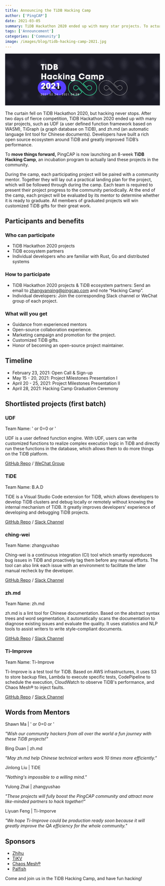 ```yaml
---
title: Announcing the TiDB Hacking Camp
author: ['PingCAP']
date: 2021-03-05
summary: TiDB Hackathon 2020 ended up with many star projects. To actually land these projects in the community, PingCAP is now launching an 8-week TiDB Hacking Camp.
tags: ['Announcement']
categories: ['Community']
image: /images/blog/tidb-hacking-camp-2021.jpg
---
```


![TiDB Hacking Camp](media/tidb-hacking-camp-2021.jpg)

The curtain fell on TiDB Hackathon 2020, but hacking never stops. After two days of  fierce competition, TiDB Hackathon 2020 ended up with many star projects, such as  UDF (a user defined function framework based on WASM),  TiGraph (a graph database on TiDB), and zh.md (an automatic language lint tool for Chinese documents). Developers have built a rich open source ecosystem around TiDB and greatly improved TiDB’s performance.

To **move things forward,** PingCAP is now launching an 8-week **TiDB Hacking Camp**, an incubation program to actually land these projects in the community.

During the camp, each participating project will be paired with a community mentor. Together they will lay out a practical landing plan for the project, which will be followed through during the camp. Each team is required to present their project progress to the community periodically. At the end of the camp, each project will be evaluated by its mentor to determine whether it is ready to graduate. All members of graduated projects will win customized TiDB gifts for their great work.

## Participants and benefits

### Who can participate

* TiDB Hackathon 2020 projects
* TiDB ecosystem partners
* Individual developers who are familiar with Rust, Go and distributed systems

### How to participate

* TiDB Hackathon 2020 projects & TiDB ecosystem partners: Send an email to [zhangyanqing@pingcap.com](mailto:zhangyanqing@pingcap.com) and note “Hacking Camp”.
* Individual developers: Join the corresponding Slack channel or WeChat group of each project.

### What will you get

* Guidance from experienced mentors
* Open-source collaboration experience.
* Marketing campaign and promotion for the project.
* Customized TiDB gifts.
* Honor of becoming an open-source project maintainer.

## Timeline

* February 23, 2021: Open Call & Sign-up
* May 15 - 20, 2021: Project Milestones Presentation I
* April 20 - 25, 2021: Project Milestones Presentation II
* April 28, 2021: Hacking Camp Graduation Ceremony

## Shortlisted projects (first batch)

### UDF

Team Name: ' or 0=0 or '

UDF is a user defined function engine. With UDF, users can write customized functions to realize complex execution logic in TiDB and directly run these functions in the database, which allows them to do more things on the TiDB platform.

[GitHub Repo](https://github.com/tidb-hackathon-2020-wasm-udf) / [WeChat Group](https://img2.pingcap.com/manual/51ed3c9e-7f60-43bc-8a1d-643bba4222d1.png)

### TiDE

Team Name: B.A.D

TiDE is a Visual Studio Code extension for TiDB, which allows developers to develop TiDB clusters and debug locally or remotely without knowing the internal mechanism of TiDB. It greatly improves developers' experience of developing and debugging TiDB projects.

[GitHub Repo](https://github.com/tidb-incubator/tide) / [Slack Channel](https://slack.tidb.io/invite?team=tidb-community&channel=tide&ref=website)

### ching-wei

Team Name: zhangyushao

Ching-wei is a continuous integration (CI) tool which smartly reproduces bug issues in TiDB and proactively tag them before any manual efforts. The tool can also link each issue with an environment to facilitate the later manual recheck by the developer.

[GitHub Repo](https://github.com/ti-community-infra/tichi/tree/issue-helper) / [Slack Channel](https://slack.tidb.io/invite?team=tidb-community&channel=tichi-chingwei&ref=website)

### zh.md

Team Name:  zh.md

zh.md is a lint tool for Chinese documentation. Based on the abstract syntax trees and word segmentation, it automatically scans the documentation to diagnose existing issues and evaluate the quality. It uses statistics and NLP tools to assist writers to write style-compliant documents.

[GitHub Repo](https://github.com/tidb-incubator/zh.md) / [Slack Channel](https://slack.tidb.io/invite?team=tidb-community&channel=zh-md&ref=website)

### Ti-Improve

Team Name: Ti-Improve

Ti-Improve is a test tool for TiDB. Based on AWS infrastructures, it uses S3 to store backup files, Lambda to execute specific tests, CodePipeline to schedule the execution, CloudWatch to observe TiDB's performance, and Chaos Mesh® to inject faults.

[GitHub Repo](https://github.com/titaas) / [Slack Channel](https://slack.tidb.io/invite?team=tidb-community&channel=ti-improve&ref=website)

## Words from Mentors

Shawn Ma | ' or 0=0 or '

_"Wish our community hackers from all over the world a fun journey with these TiDB projects!"_

Bing Duan | zh.md

_"May zh.md help Chinese technical writers work 10 times more efficiently."_

Jinlong Liu | TiDE

_"Nothing's impossible to a willing mind."_

Yulong Zhai | zhangyushao

_"These projects will fully boost the PingCAP community and attract more like-minded partners to hack together!"_

Liyuan Feng  | Ti-Imporve

_"We hope Ti-Improve could be production ready soon because it will greatly improve the QA efficiency for the whole community."_

## Sponsors

* [Zhihu](https://www.zhihu.com/)
* [TiKV](https://tikv.org/)
* [Chaos Mesh®](https://chaos-mesh.org/)
* [Palfish](https://www.ipalfish.com/)

Come and join us in the TiDB Hacking Camp, and have fun hacking!